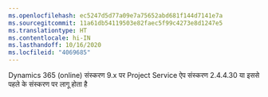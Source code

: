 ```yaml
---
ms.openlocfilehash: ec5247d5d77a09e7a75652abd681f144d7141e7a
ms.sourcegitcommit: 11a61db54119503e82faec5f99c4273e8d1247e5
ms.translationtype: HT
ms.contentlocale: hi-IN
ms.lasthandoff: 10/16/2020
ms.locfileid: "4069685"
---
```

Dynamics 365 (online) संस्करण 9.x पर Project Service ऐप संस्करण 2.4.4.30 या इससे पहले के संस्करण पर लागू होता है
